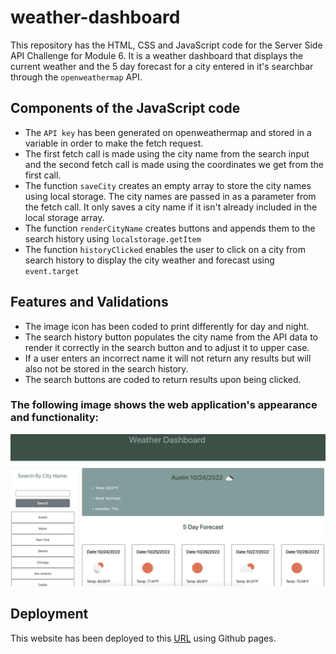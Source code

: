 # weather-dashboard

This repository has the HTML, CSS and JavaScript code for the Server Side API Challenge for Module 6. It is a weather dashboard that displays the current weather and the 5 day forecast for a city entered in it's searchbar through the `openweathermap` API.

## Components of the JavaScript code

- The `API key` has been generated on openweathermap and stored in a variable in order to make the fetch request.
- The first fetch call is made using the city name from the search input and the second fetch call is made using the coordinates we get from the first call.
- The function `saveCity` creates an empty array to store the city names using local storage. The city names are passed in as a parameter from the fetch call. It only saves a city name if it isn't already included in the local storage array.
- The function `renderCityName` creates buttons and appends them to the search history using `localstorage.getItem`
- The function `historyClicked` enables the user to click on a city from search history to display the city weather and forecast using `event.target`

## Features and Validations

- The image icon has been coded to print differently for day and night.
- The search history button populates the city name from the API data to render it correctly in the search button and to adjust it to upper case.
- If a user enters an incorrect name it will not return any results but will also not be stored in the search history.
- The search buttons are coded to return results upon being clicked.

### The following image shows the web application's appearance and functionality:

![screenshot](https://github.com/rashida53/weather-dashboard/blob/main/weather-dashboard.png?raw=true)

## Deployment

This website has been deployed to this [URL](https://rashida53.github.io/weather-dashboard) using Github pages.
